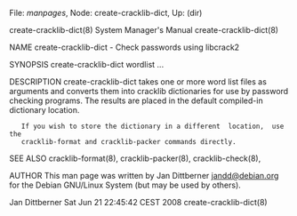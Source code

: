 File: *manpages*,  Node: create-cracklib-dict,  Up: (dir)

create-cracklib-dict(8)     System Manager's Manual    create-cracklib-dict(8)



NAME
       create-cracklib-dict - Check passwords using libcrack2

SYNOPSIS
       create-cracklib-dict wordlist ...


DESCRIPTION
       create-cracklib-dict takes one or more word list files as arguments and
       converts them into cracklib dictionaries for use by  password  checking
       programs.  The results are placed in the default compiled-in dictionary
       location.

       If you wish to store the dictionary in a different  location,  use  the
       cracklib-format and cracklib-packer commands directly.


SEE ALSO
       cracklib-format(8), cracklib-packer(8), cracklib-check(8),


AUTHOR
       This  man page was written by Jan Dittberner <jandd@debian.org> for the
       Debian GNU/Linux System (but may be used by others).



Jan Dittberner           Sat Jun 21 22:45:42 CEST 2008 create-cracklib-dict(8)
